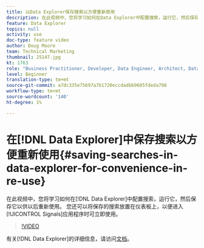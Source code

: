 ```yaml
---
title: 以Data Explorer保存搜索以方便重新使用
description: 在此视频中，您将学习如何在Data Explorer中配置搜索，运行它，然后保存它以备以后再次使用。 您还可以将保存的搜索放在仪表板上，以便进入Signals应用程序时可立即使用。
feature: Data Explorer
topics: null
activity: use
doc-type: feature video
author: Doug Moore
team: Technical Marketing
thumbnail: 25147.jpg
kt: 1763
role: "Business Practitioner, Developer, Data Engineer, Architect, Data Architect, Administrator, Leader"
level: Beginner
translation-type: tm+mt
source-git-commit: a7dc335e75697a7b1720eccdadbb9605fdeda798
workflow-type: tm+mt
source-wordcount: '140'
ht-degree: 1%

---
```



# 在[!DNL Data Explorer]中保存搜索以方便重新使用{#saving-searches-in-data-explorer-for-convenience-in-re-use}

在此视频中，您将学习如何在[!DNL Data Explorer]中配置搜索，运行它，然后保存它以供以后重新使用。 您还可以将保存的搜索放置在仪表板上，以便进入[!UICONTROL Signals]应用程序时可立即使用。

>[!VIDEO](https://video.tv.adobe.com/v/25147/?quality=12)

有关[!DNL Data Explorer]的详细信息，请访问[文档](https://experiencecloud.adobe.com/resources/help/en_US/aam/data-explorer.html)。